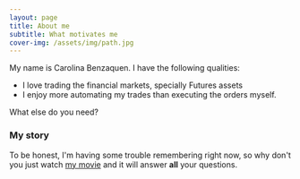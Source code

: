 ```yaml
---
layout: page
title: About me
subtitle: What motivates me
cover-img: /assets/img/path.jpg
---
```


My name is Carolina Benzaquen. I have the following qualities:

- I love trading the financial markets, specially Futures assets
- I enjoy more automating my trades than executing the orders myself. 

What else do you need?

### My story

To be honest, I'm having some trouble remembering right now, so why don't you just watch [my movie](https://en.wikipedia.org/wiki/The_Princess_Bride_%28film%29) and it will answer **all** your questions.
